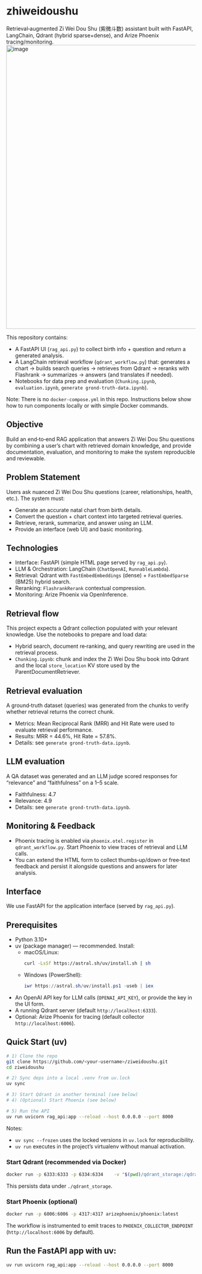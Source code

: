 # zhiweidoushu

Retrieval‑augmented Zi Wei Dou Shu (紫微斗数) assistant built with FastAPI, LangChain, Qdrant (hybrid sparse+dense), and Arize Phoenix tracing/monitoring.
<img width="1060" height="753" alt="image" src="https://github.com/user-attachments/assets/06a70640-dabe-4a04-aba5-e40c49772234" />

This repository contains:
- A FastAPI UI (`rag_api.py`) to collect birth info + question and return a generated analysis.
- A LangChain retrieval workflow (`qdrant_workflow.py`) that: generates a chart → builds search queries → retrieves from Qdrant → reranks with Flashrank → summarizes → answers (and translates if needed).
- Notebooks for data prep and evaluation (`Chunking.ipynb`, `evaluation.ipynb`, `generate grond-truth-data.ipynb`).

Note: There is no `docker-compose.yml` in this repo. Instructions below show how to run components locally or with simple Docker commands.

## Objective

Build an end‑to‑end RAG application that answers Zi Wei Dou Shu questions by combining a user’s chart with retrieved domain knowledge, and provide documentation, evaluation, and monitoring to make the system reproducible and reviewable.

## Problem Statement

Users ask nuanced Zi Wei Dou Shu questions (career, relationships, health, etc.). The system must:
- Generate an accurate natal chart from birth details.
- Convert the question + chart context into targeted retrieval queries.
- Retrieve, rerank, summarize, and answer using an LLM.
- Provide an interface (web UI) and basic monitoring.

## Technologies

- Interface: FastAPI (simple HTML page served by `rag_api.py`).
- LLM & Orchestration: LangChain (`ChatOpenAI`, `RunnableLambda`).
- Retrieval: Qdrant with `FastEmbedEmbeddings` (dense) + `FastEmbedSparse` (BM25) hybrid search.
- Reranking: `FlashrankRerank` contextual compression.
- Monitoring: Arize Phoenix via OpenInference.

## Retrieval flow
This project expects a Qdrant collection populated with your relevant knowledge. Use the notebooks to prepare and load data:
- Hybrid search, document re‑ranking, and query rewriting are used in the retrieval process.
- `Chunking.ipynb`: chunk and index the Zi Wei Dou Shu book into Qdrant and the local `store_location` KV store used by the ParentDocumentRetriever.

## Retrieval evaluation
A ground‑truth dataset (queries) was generated from the chunks to verify whether retrieval returns the correct chunk.
- Metrics: Mean Reciprocal Rank (MRR) and Hit Rate were used to evaluate retrieval performance.
- Results: MRR = 44.6%, Hit Rate = 57.8%.
- Details: see `generate grond-truth-data.ipynb`.

## LLM evaluation
A QA dataset was generated and an LLM judge scored responses for “relevance” and “faithfulness” on a 1–5 scale.
- Faithfulness: 4.7
- Relevance: 4.9
- Details: see `generate grond-truth-data.ipynb`.

## Monitoring & Feedback
- Phoenix tracing is enabled via `phoenix.otel.register` in `qdrant_workflow.py`. Start Phoenix to view traces of retrieval and LLM calls.
- You can extend the HTML form to collect thumbs‑up/down or free‑text feedback and persist it alongside questions and answers for later analysis.

## Interface
We use FastAPI for the application interface (served by `rag_api.py`).


## Prerequisites

- Python 3.10+
- uv (package manager) — recommended. Install:
  - macOS/Linux:
    ```bash
    curl -LsSf https://astral.sh/uv/install.sh | sh
    ```
  - Windows (PowerShell):
    ```powershell
    iwr https://astral.sh/uv/install.ps1 -useb | iex
    ```
- An OpenAI API key for LLM calls (`OPENAI_API_KEY`), or provide the key in the UI form.
- A running Qdrant server (default `http://localhost:6333`).
- Optional: Arize Phoenix for tracing (default collector `http://localhost:6006`).

## Quick Start (uv)

```bash
# 1) Clone the repo
git clone https://github.com/<your-username>/ziweidoushu.git
cd ziweidoushu

# 2) Sync deps into a local .venv from uv.lock
uv sync

# 3) Start Qdrant in another terminal (see below)
# 4) (Optional) Start Phoenix (see below)

# 5) Run the API
uv run uvicorn rag_api:app --reload --host 0.0.0.0 --port 8000
```

Notes:
- `uv sync --frozen` uses the locked versions in `uv.lock` for reproducibility.
- `uv run` executes in the project’s virtualenv without manual activation.

### Start Qdrant (recommended via Docker)

```bash
docker run -p 6333:6333 -p 6334:6334    -v "$(pwd)/qdrant_storage:/qdrant/storage:z"    qdrant/qdrant
```

This persists data under `./qdrant_storage`.

### Start Phoenix (optional)

```bash
docker run -p 6006:6006 -p 4317:4317 arizephoenix/phoenix:latest
```

The workflow is instrumented to emit traces to `PHOENIX_COLLECTOR_ENDPOINT` (`http://localhost:6006` by default).


##  Run the FastAPI app with uv:

```bash
uv run uvicorn rag_api:app --reload --host 0.0.0.0 --port 8000
```

